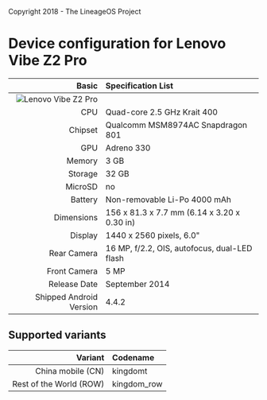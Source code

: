 Copyright 2018 - The LineageOS Project

Device configuration for Lenovo Vibe Z2 Pro
===========================================

Basic   | Specification List
-------:|:-------------------------
 | ![Lenovo Vibe Z2 Pro](http://cdn2.gsmarena.com/vv/bigpic/lenovo-vibe-z2-pro-r1.jpg "Lenovo Vibe Z2 Pro")
CPU     | Quad-core 2.5 GHz Krait 400
Chipset | Qualcomm MSM8974AC Snapdragon 801
GPU     | Adreno 330
Memory  | 3 GB
Storage | 32 GB
MicroSD | no
Battery | Non-removable Li-Po 4000 mAh
Dimensions | 156 x 81.3 x 7.7 mm (6.14 x 3.20 x 0.30 in)
Display | 1440 x 2560 pixels, 6.0"
Rear Camera  | 16 MP, f/2.2, OIS, autofocus, dual-LED flash
Front Camera | 5 MP
Release Date | September 2014
Shipped Android Version | 4.4.2

Supported variants
------------------
Variant | Codename
-------:|:--------
China mobile (CN) | kingdomt
Rest of the World (ROW) | kingdom_row
